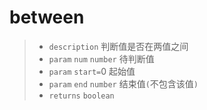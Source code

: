 # between

> - `description` 判断值是否在两值之间
> - `param` `num` `number` 待判断值
> - `param` `start=`0 起始值
> - `param` `end` `number` 结束值`(`不包含该值`)`
> - `returns` `boolean`
